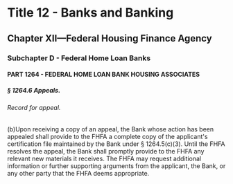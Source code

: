 
# Title 12 - Banks and Banking
## Chapter XII—Federal Housing Finance Agency
### Subchapter D - Federal Home Loan Banks
#### PART 1264 - FEDERAL HOME LOAN BANK HOUSING ASSOCIATES
##### § 1264.6 Appeals.
###### Record for appeal.

(b)Upon receiving a copy of an appeal, the Bank whose action has been appealed shall provide to the FHFA a complete copy of the applicant's certification file maintained by the Bank under § 1264.5(c)(3). Until the FHFA resolves the appeal, the Bank shall promptly provide to the FHFA any relevant new materials it receives. The FHFA may request additional information or further supporting arguments from the applicant, the Bank, or any other party that the FHFA deems appropriate.
